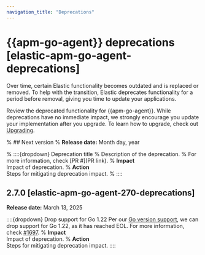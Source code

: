 ```yaml
---
navigation_title: "Deprecations"
---
```


# {{apm-go-agent}} deprecations [elastic-apm-go-agent-deprecations]
Over time, certain Elastic functionality becomes outdated and is replaced or removed. To help with the transition, Elastic deprecates functionality for a period before removal, giving you time to update your applications. 

Review the deprecated functionality for {{apm-go-agent}}. While deprecations have no immediate impact, we strongly encourage you update your implementation after you upgrade. To learn how to upgrade, check out [Upgrading](/reference/upgrading.md).

% ## Next version
% **Release date:** Month day, year

% ::::{dropdown} Deprecation title
% Description of the deprecation.
% For more information, check [PR #](PR link).
% **Impact**<br> Impact of deprecation.
% **Action**<br> Steps for mitigating deprecation impact.
% ::::

## 2.7.0 [elastic-apm-go-agent-270-deprecations]
**Release date:** March 13, 2025

::::{dropdown} Drop support for Go 1.22
Per our [Go version support](/reference/supported-technologies.md#supported-tech-go), we can drop support for Go 1.22, as it has reached EOL.
For more information, check [#1697](https://github.com/elastic/apm-agent-go/pull/1697).
% **Impact**<br> Impact of deprecation.
% **Action**<br> Steps for mitigating deprecation impact.
::::
